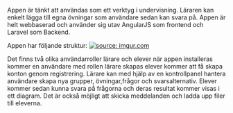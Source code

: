 
Appen är tänkt att användas som ett verktyg i undervisning. Läraren kan enkelt lägga till egna övningar
som användare sedan kan svara på. Appen är helt webbaserad och använder sig utav AngularJS som frontend och Laravel som Backend. 

Appen har följande struktur:
<a href="http://imgur.com/V0HzLNy"><img src="http://i.imgur.com/V0HzLNy.png?1" title="source: imgur.com" /></a>

Det finns två olika användarroller lärare och elever när appen installeras kommer en
användare med rollen lärare skapas elever kommer att få skapa konton genom
registrering. Lärare kan med hjälp av en kontrollpanel hantera användare skapa nya
grupper, övningar,frågor och svarsalternativ. Elever kommer sedan kunna svara på frågorna och
deras resultat kommer visas i ett diagram. Det är också möjligt att skicka
meddelanden och ladda upp filer till eleverna. 
